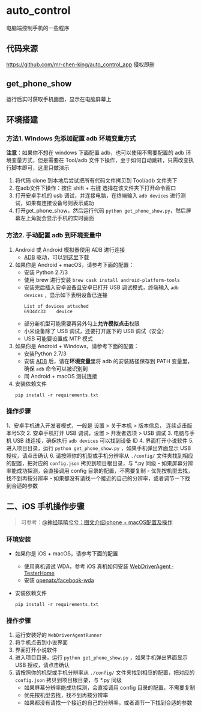 # auto_control
电脑端控制手机的一些程序

## 代码来源
https://github.com/mr-chen-king/auto_control_app
侵权即删

## get_phone_show
运行后实时获取手机画面，显示在电脑屏幕上

## 环境搭建

### 方法1. Windows 免添加配置 adb 环境变量方式

**注意**：如果你不想在 windows 下面配置 adb，也可以使用不需要配置的 adb 环境变量方式，但是需要在 Tool/adb 文件下操作，至于如何自动跳转，只需改变执行脚本即可，这里只做演示
 1. 将代码 clone 到本地后尝试把所有代码文件拷贝到 Tool/adb 文件夹下
 2. 在adb文件下操作：按住 shift + 右键 选择在该文件夹下打开命令窗口
 3. 打开安卓手机的 usb 调试，并连接电脑，在终端输入 `adb devices` 进行测试，如果有连接设备号则表示成功
 4. 打开get_phone_show，然后运行代码 `python get_phone_show.py`，然后屏幕左上角就会显示手机的实时画面
    

### 方法2. 手动配置 adb 到环境变量中
1. Android 或 Android 模拟器使用 ADB 进行连接
    - [ADB](https://developer.android.com/studio/releases/platform-tools.html) 驱动，可以到[这里](https://adb.clockworkmod.com/)下载
2. 如果你是 Android + macOS，请参考下面的配置：
    - 安装 Python 2.7/3
    - 使用 brew 进行安装 `brew cask install android-platform-tools`
    - 安装完后插入安卓设备且安卓已打开 USB 调试模式，终端输入 `adb devices` ，显示如下表明设备已连接
        ```
        List of devices attached
        6934dc33    device
        ```
    - 部分新机型可能需要再另外勾上**允许模拟点击**权限
    - 小米设备除了 USB 调试，还要打开底下的 USB 调试（安全）
    - USB 可能要设置成 MTP 模式
3. 如果你是 Android + Windows，请参考下面的配置：
    - 安装Python 2.7/3
    - 安装 [ADB](https://developer.android.com/studio/releases/platform-tools.html) 后，请在**环境变量**里将 adb 的安装路径保存到 PATH 变量里，确保 `adb` 命令可以被识别到
    - 同 Android + macOS 测试连接
4. 安装依赖文件
    ```shell
    pip install -r requirements.txt
    ```

### 操作步骤

1、安卓手机进入开发者模式，一般是 设置 > 关于本机 > 版本信息， 连续点击版本号5次
2. 安卓手机打开 USB 调试，设置 > 开发者选项 > USB 调试
3. 电脑与手机 USB 线连接，确保执行 `adb devices` 可以找到设备 ID
4. 界面打开小说软件
5. 进入项目目录，运行 `python get_phone_show.py` ，如果手机弹出界面显示 USB 授权，请点击确认
6. 请按照你的机型或手机分辨率从 `./config/` 文件夹找到相应的配置，把对应的 `config.json` 拷贝到项目根目录，与 *.py 同级
    - 如果屏幕分辨率能成功探测，会直接调用 config 目录的配置，不需要复制
    - 优先按机型去找，找不到再按分辨率
    - 如果都没有请找一个接近的自己的分辨率，或者调节一下找到合适的参数

## 二、iOS 手机操作步骤

> 可参考：[@神经嘻嘻兮兮：图文介绍iphone + macOS配置及操作](https://www.jianshu.com/p/ff973a5910ae)

### 环境安装

- 如果你是 iOS + macOS，请参考下面的配置
    - 使用真机调试 WDA，参考 iOS 真机如何安装 [WebDriverAgent · TesterHome](https://testerhome.com/topics/7220) 
    - 安装 [openatx/facebook-wda](https://github.com/openatx/facebook-wda)

- 安装依赖文件
    ```shell
    pip install -r requirements.txt
    ```
### 操作步骤

1. 运行安装好的 `WebDriverAgentRunner`
2. 将手机点击到小说界面
3. 界面打开小说软件
4. 进入项目目录，运行 `python get_phone_show.py` ，如果手机弹出界面显示 USB 授权，请点击确认
5. 请按照你的机型或手机分辨率从 `./config/` 文件夹找到相应的配置，把对应的 `config.json` 拷贝到项目根目录，与 *.py 同级
    - 如果屏幕分辨率能成功探测，会直接调用 config 目录的配置，不需要复制
    - 优先按机型去找，找不到再按分辨率
    - 如果都没有请找一个接近的自己的分辨率，或者调节一下找到合适的参数

